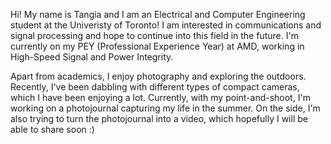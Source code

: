 Hi! My name is Tangia and I am an Electrical and Computer Engineering student at the Univeristy of Toronto! I am interested in communications and signal processing and hope to continue into this field in the future. I'm currently on my PEY (Professional Experience Year) at AMD, working in High-Speed Signal and Power Integrity. 

Apart from academics, I enjoy photography and exploring the outdoors. Recently, I've been dabbling with different types of compact cameras, which I have been enjoying a lot. Currently, with my point-and-shoot, I'm working on a photojournal capturing my life in the summer. On the side, I'm also trying to turn the photojournal into a video, which hopefully I will be able to share soon :)
